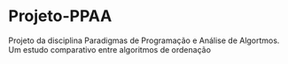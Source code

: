 # Projeto-PPAA
Projeto da disciplina Paradigmas de Programação e Análise de Algortmos. Um estudo comparativo entre algoritmos de ordenação
